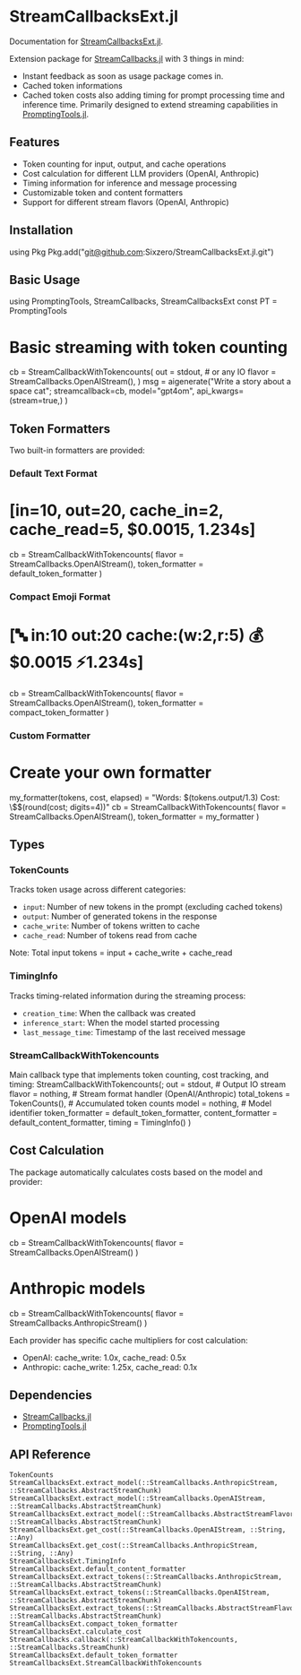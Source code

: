 # StreamCallbacksExt.jl

Documentation for [StreamCallbacksExt.jl](https://github.com/SixZero/StreamCallbacksExt.jl).

Extension package for [StreamCallbacks.jl](https://github.com/svilupp/StreamCallbacks.jl) with 3 things in mind:
- Instant feedback as soon as usage package comes in.
- Cached token informations
- Cached token costs
also adding timing for prompt processing time and inference time.
Primarily designed to extend streaming capabilities in [PromptingTools.jl](https://github.com/svilupp/PromptingTools.jl).

## Features

- Token counting for input, output, and cache operations
- Cost calculation for different LLM providers (OpenAI, Anthropic)
- Timing information for inference and message processing
- Customizable token and content formatters
- Support for different stream flavors (OpenAI, Anthropic)

## Installation

using Pkg
Pkg.add("git@github.com:Sixzero/StreamCallbacksExt.jl.git")

## Basic Usage

using PromptingTools, StreamCallbacks, StreamCallbacksExt
const PT = PromptingTools

# Basic streaming with token counting
cb = StreamCallbackWithTokencounts(
    out = stdout,  # or any IO
    flavor = StreamCallbacks.OpenAIStream(),
)
msg = aigenerate("Write a story about a space cat";
    streamcallback=cb,
    model="gpt4om",
    api_kwargs=(stream=true,)
)

## Token Formatters

Two built-in formatters are provided:

### Default Text Format
# [in=10, out=20, cache_in=2, cache_read=5, \$0.0015, 1.234s]
cb = StreamCallbackWithTokencounts(
    flavor = StreamCallbacks.OpenAIStream(),
    token_formatter = default_token_formatter
)

### Compact Emoji Format
# [🔤 in:10 out:20 cache:(w:2,r:5) 💰\$0.0015 ⚡️1.234s]
cb = StreamCallbackWithTokencounts(
    flavor = StreamCallbacks.OpenAIStream(),
    token_formatter = compact_token_formatter
)

### Custom Formatter
# Create your own formatter
my_formatter(tokens, cost, elapsed) = "Words: \$(tokens.output/1.3) Cost: \\\$\$(round(cost; digits=4))"
cb = StreamCallbackWithTokencounts(
    flavor = StreamCallbacks.OpenAIStream(),
    token_formatter = my_formatter
)

## Types

### TokenCounts
Tracks token usage across different categories:
- `input`: Number of new tokens in the prompt (excluding cached tokens)
- `output`: Number of generated tokens in the response
- `cache_write`: Number of tokens written to cache
- `cache_read`: Number of tokens read from cache

Note: Total input tokens = input + cache_write + cache_read

### TimingInfo
Tracks timing-related information during the streaming process:
- `creation_time`: When the callback was created
- `inference_start`: When the model started processing
- `last_message_time`: Timestamp of the last received message

### StreamCallbackWithTokencounts
Main callback type that implements token counting, cost tracking, and timing:
StreamCallbackWithTokencounts(;
    out = stdout,              # Output IO stream
    flavor = nothing,          # Stream format handler (OpenAI/Anthropic)
    total_tokens = TokenCounts(), # Accumulated token counts
    model = nothing,           # Model identifier
    token_formatter = default_token_formatter,
    content_formatter = default_content_formatter,
    timing = TimingInfo()
)

## Cost Calculation

The package automatically calculates costs based on the model and provider:

# OpenAI models
cb = StreamCallbackWithTokencounts(
    flavor = StreamCallbacks.OpenAIStream()
)

# Anthropic models
cb = StreamCallbackWithTokencounts(
    flavor = StreamCallbacks.AnthropicStream()
)

Each provider has specific cache multipliers for cost calculation:
- OpenAI: cache_write: 1.0x, cache_read: 0.5x
- Anthropic: cache_write: 1.25x, cache_read: 0.1x

## Dependencies

- [StreamCallbacks.jl](https://github.com/svilupp/StreamCallbacks.jl)
- [PromptingTools.jl](https://github.com/svilupp/PromptingTools.jl)

## API Reference

```@docs
TokenCounts
StreamCallbacksExt.extract_model(::StreamCallbacks.AnthropicStream, ::StreamCallbacks.AbstractStreamChunk)
StreamCallbacksExt.extract_model(::StreamCallbacks.OpenAIStream, ::StreamCallbacks.AbstractStreamChunk)
StreamCallbacksExt.extract_model(::StreamCallbacks.AbstractStreamFlavor, ::StreamCallbacks.AbstractStreamChunk)
StreamCallbacksExt.get_cost(::StreamCallbacks.OpenAIStream, ::String, ::Any)
StreamCallbacksExt.get_cost(::StreamCallbacks.AnthropicStream, ::String, ::Any)
StreamCallbacksExt.TimingInfo
StreamCallbacksExt.default_content_formatter
StreamCallbacksExt.extract_tokens(::StreamCallbacks.AnthropicStream, ::StreamCallbacks.AbstractStreamChunk)
StreamCallbacksExt.extract_tokens(::StreamCallbacks.OpenAIStream, ::StreamCallbacks.AbstractStreamChunk)
StreamCallbacksExt.extract_tokens(::StreamCallbacks.AbstractStreamFlavor, ::StreamCallbacks.AbstractStreamChunk)
StreamCallbacksExt.compact_token_formatter
StreamCallbacksExt.calculate_cost
StreamCallbacks.callback(::StreamCallbackWithTokencounts, ::StreamCallbacks.StreamChunk)
StreamCallbacksExt.default_token_formatter
StreamCallbacksExt.StreamCallbackWithTokencounts
```


